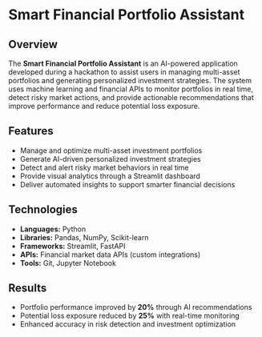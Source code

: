 # Smart Financial Portfolio Assistant

## Overview
The **Smart Financial Portfolio Assistant** is an AI-powered application developed during a hackathon to assist users in managing multi-asset portfolios and generating personalized investment strategies. The system uses machine learning and financial APIs to monitor portfolios in real time, detect risky market actions, and provide actionable recommendations that improve performance and reduce potential loss exposure.

## Features
- Manage and optimize multi-asset investment portfolios  
- Generate AI-driven personalized investment strategies  
- Detect and alert risky market behaviors in real time  
- Provide visual analytics through a Streamlit dashboard  
- Deliver automated insights to support smarter financial decisions  

## Technologies
- **Languages:** Python  
- **Libraries:** Pandas, NumPy, Scikit-learn  
- **Frameworks:** Streamlit, FastAPI  
- **APIs:** Financial market data APIs (custom integrations)  
- **Tools:** Git, Jupyter Notebook  

## Results
- Portfolio performance improved by **20%** through AI recommendations  
- Potential loss exposure reduced by **25%** with real-time monitoring  
- Enhanced accuracy in risk detection and investment optimization  

 
